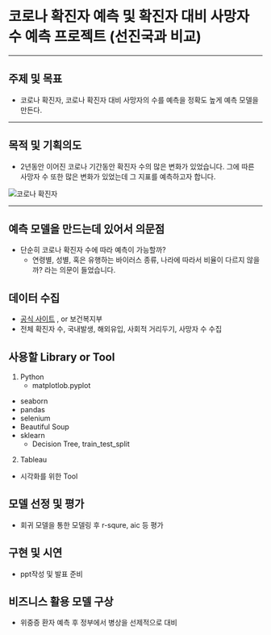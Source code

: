 # 코로나 확진자 예측 및 확진자 대비 사망자 수 예측 프로젝트 (선진국과 비교)
---
## 주제 및 목표
* 코로나 확진자, 코로나 확진자 대비 사망자의 수를 예측을 정확도 높게 예측 모델을 만든다.
---
## 목적 및 기획의도
* 2년동안 이어진 코로나 기간동안 확진자 수의 많은 변화가 있었습니다. 그에 따른 사망자 수 또한 많은 변화가 있었는데 그 지표를 예측하고자 합니다.

![코로나 확진자](https://user-images.githubusercontent.com/98293593/167098390-4e973209-91a0-480c-981a-b9dbbf1b6359.PNG)

---

## 예측 모델을 만드는데 있어서 의문점
* 단순히 코로나 확진자 수에 따라 예측이 가능할까?
  * 연령별, 성별, 혹은 유행하는 바이러스 종류, 나라에 따라서 비율이 다르지 않을까? 라는 의문이 들었습니다.

## 데이터 수집
* [공식 사이트](http://ncov.mohw.go.kr/index.jsp, '코로나 확진자 공식 사이트') , or 보건복지부 
 * 전체 확진자 수, 국내발생, 해외유입, 사회적 거리두기, 사망자 수 수집

## 사용할 Library or Tool

1. Python
    - matplotlob.pyplot
 - seaborn
 - pandas 
 - selenium
 - Beautiful Soup
 - sklearn
   * Decision Tree, train_test_split

2. Tableau
 - 시각화를 위한 Tool
## 모델 선정 및 평가
- 회귀 모델을 통한 모델링 후 r-squre, aic 등 평가

## 구현 및 시연
- ppt작성 및 발표 준비 

## 비즈니스 활용 모델 구상
- 위중증 환자 예측 후 정부에서 병상을 선제적으로 대비 
